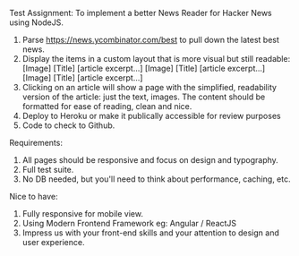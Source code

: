 Test Assignment:  To implement a better News Reader for Hacker News using NodeJS.
1.  Parse https://news.ycombinator.com/best to pull down the latest best news.
2.  Display the items in a custom layout that is more visual but still readable:
  [Image]
  [Title]
  [article excerpt...]
  [Image]
  [Title]
  [article excerpt...]
  [Image]
  [Title]
  [article excerpt...]
3. Clicking on an article will show a page with the simplified, readability version of the article:
  just the text, images. The content should be formatted for ease of reading, clean and nice.
4. Deploy to Heroku or make it publically accessible for review purposes
5. Code to check to Github.

Requirements:
1.  All pages should be responsive and focus on design and typography.
2.  Full test suite.
3.  No DB needed, but you'll need to think about performance, caching, etc.

Nice to have:
1.  Fully responsive for mobile view.
2.  Using Modern Frontend Framework eg: Angular / ReactJS
3.  Impress us with your front-end skills and your attention to design and user experience.